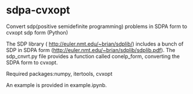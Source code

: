 # sdpa-cvxopt
Convert sdp(positive semidefinite programming) problems in SDPA form to cvxopt sdp form (Python)


The SDP library ( http://euler.nmt.edu/~brian/sdplib/) includes a bunch of SDP in  SDPA form (http://euler.nmt.edu/~brian/sdplib/sdplib.pdf). The sdp_cnvrt.py file provides a function called conelp_form, converting the SDPA form to cvxopt.

Required packages:numpy, itertools, cvxopt

An example is provided in example.ipynb.
